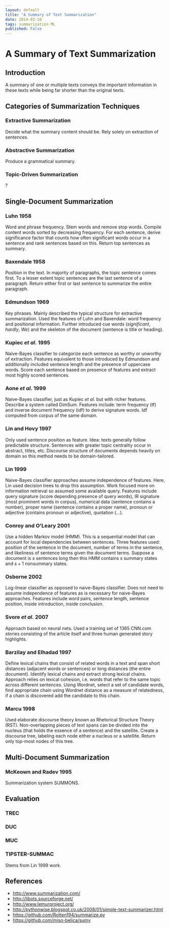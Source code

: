 ```yaml
---
layout: default
title: "A Summary of Text Summarization"
date: 2014-03-18
tags: summarization ML
published: False
---
```


# A Summary of Text Summarization

## Introduction

A summary of one or multiple texts conveys the important information in these
texts while being far shorter than the original texts.

## Categories of Summarization Techniques

### Extractive Summarization

Decide what the summary content should be.
Rely solely on extraction of sentences.

### Abstractive Summarization

Produce a grammatical summary.

### Topic-Driven Summarization

?

## Single-Document Summarization

### Luhn 1958

Word and phrase frequency.
Stem words and remove stop words.
Compile content words sorted by decreasing frequency.
For each sentence, derive significance factor that counts how often
significant words occur in a sentence and rank sentences based on this.
Return top sentences as summary.

### Baxendale 1958

Position in the text.
In majority of paragraphs, the topic sentence comes first.
To a lesser extent topic sentences are the last sentence of a paragraph.
Return either first or last sentence to summarize the entire paragraph.

### Edmundson 1969

Key phrases.
Mainly described the typical structure for extractive summarization.
Used the features of Luhn and Baxendale: word frequency and positional
information.
Further introduced cue words (*significant*, *hardly*, *We*) and the
skeleton of the document (sentence is title or heading).

### Kupiec *et al.* 1995

Naive-Bayes classifier to categorize each sentence as worthy or unworthy of
extraction.
Features equivalent to those introduced by Edmundson and additionally included
sentence length and the presence of uppercase words.
Score each sentence based on presence of features and extract most highly
scored sentences.

### Aone *et al.* 1999

Naive-Bayes classifier, just as Kupiec *et al.* but with richer features.
Describe a system called DimSum.
Features include: term frequency (tf) and inverse document frequency (idf) to
derive signature words.
Idf computed from corpus of the same domain.

### Lin and Hovy 1997

Only used sentence position as feature.
Idea: texts generally follow predictable structure.
Sentences with greater topic centrality occur in abstract, titles, etc.
Discourse structure of documents depends heavily on domain so this method
needs to be domain-tailored.

### Lin 1999

Naive-Bayes classifier approaches assume independence of features.
Here, Lin used decision trees to drop this assumption.
Work focused more on information retrieval so assumed some available query.
Features include query signature (score depending presence of query words),
IR signature (most prominent words in corpus),
numerical data (sentence contains a number),
proper name (sentence contains a proper name),
pronoun or adjective (contains pronoun or adjective),
quotation (...).

### Conroy and O'Leary 2001

Use a hidden Markov model (HMM).
This is a sequential model that can account for local dependencies between
sentences.
Three features used: position of the sentence in the document,
number of terms in the sentence, and likeliness of sentence terms given the
document terms.
Suppose a document is $s$ sentences long then this HMM contains
$s$ summary states and $s+1$ nonsummary states.

### Osborne 2002

Log-linear classifier as opposed to naive-Bayes classifier.
Does not need to assume independence of features as is necessary for
naive-Bayes approaches.
Features include word pairs, sentence length, sentence position,
inside introduction, inside conclusion.

### Svore *et al.* 2007

Approach based on neural nets.
Used a training set of 1365 CNN.com stories consisting of the article itself
and three human generated story highlights.

### Barzilay and Elhadad 1997

Define lexical chains that consist of related words in a text and span
short distances (adjacent words or sentences) or long distances
(the entire document).
Identify lexical chains and extract strong lexical chains.
Approach relies on lexical cohesion, i.e. words that refer to the same
topic across different sentences.
Using Wordnet, select a set of candidate words, find appropriate chain using
Wordnet distance as a measure of relatedness, if a chain is discovered
add the candidate to this chain.

### Marcu 1998

Used elaborate discourse theory known as Rhetorical Structure Theory (RST).
Non-overlapping pieces of text spans can be divided into the nucleus
(that holds the essence of a sentence) and the satellite.
Create a discourse tree, labeling each node either a nucleus or a satellite.
Return only top-most nodes of this tree.

## Multi-Document Summarization

### McKeown and Radev 1995

Summarization system SUMMONS.

## Evaluation

### TREC

### DUC

### MUC

### TIPSTER-SUMMAC

Stems from Lin 1999 work.

## References

- http://www.summarization.com/
- http://libots.sourceforge.net/
- http://www.lemurproject.org/
- http://pythonwise.blogspot.co.uk/2008/01/simple-text-summarizer.html
- https://github.com/Rotten194/summarize.py
- https://github.com/miso-belica/sumy
